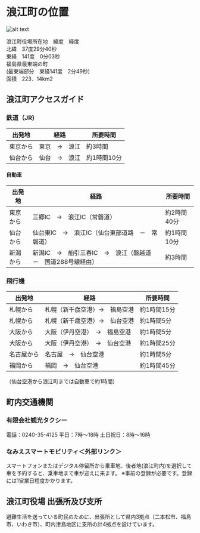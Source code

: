 # 浪江町の位置

![alt text](https://www.town.namie.fukushima.jp/uploaded/image/7667.jpg)

浪江町役場所在地　緯度　経度\
北緯　37度29分40秒\
東経　141度　0分03秒\
福島県最東端の町\
(最東端部分　東経141度　2分49秒)\
面積　223．14km2

## 浪江町アクセスガイド

### 鉄道（JR)

| 出発地 | 経路 | 所要時間 |
|--------|------|-----------|
| 東京から | 東京　→　浪江 | 約3時間 |
| 仙台から | 仙台　→　浪江 | 約1時間10分 |

#### 自動車

| 出発地 | 経路 | 所要時間 |
|--------|------|-----------|
| 東京から | 三郷IC　→　浪江IC（常磐道） | 約2時間40分 |
| 仙台から | 仙台東IC　→　浪江IC（仙台東部道路　－　常磐道） | 約1時間10分 |
| 新潟から | 新潟IC　→　船引三春IC　→　浪江（磐越道　－　国道288号線経由） | 約3時間 |

### 飛行機

| 出発地 | 経路 | 所要時間 |
|--------|------|-----------|
| 札幌から | 札幌（新千歳空港）→　福島空港 | 約1時間15分 |
| 札幌から | 札幌（新千歳空港）→　仙台空港 | 約1時間5分 |
| 大阪から | 大阪（伊丹空港）　→　福島空港 | 約1時間5分 |
| 大阪から | 大阪（伊丹空港）　→　仙台空港 | 約1時間25分 |
| 名古屋から | 名古屋　→　仙台空港 | 約1時間5分 |
| 福岡から | 福岡　→　仙台空港 | 約1時間45分 |

（仙台空港から浪江町までは自動車で約1時間）

## 町内交通機関

### 有限会社観光タクシー

電話：0240-35-4125
平日：7時～18時
土日祝日：8時～16時

### なみえスマートモビリティ＜外部リンク＞

スマートフォンまたはデジタル停留所から乗車地、後者地(浪江町内)を選択して車を予約すると、乗車地まで車が迎えに来ます。
※事前の登録が必要です。登録には1営業日程度かかります。

## 浪江町役場 出張所及び支所

避難生活を送っている町民のために、​出張所として県内3拠点（二本松市、福島市、いわき市）、町内津島地区に支所の計4拠点を設けています。
